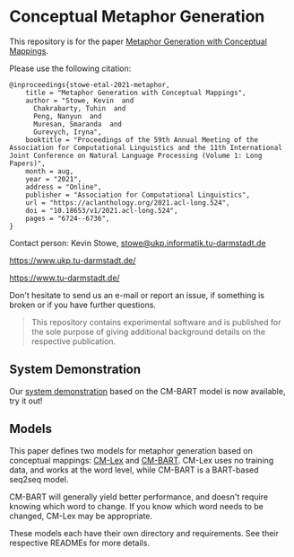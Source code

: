 # Conceptual Metaphor Generation

This repository is for the paper <a href="https://arxiv.org/pdf/2106.01228.pdf">Metaphor Generation with Conceptual Mappings</a>.

Please use the following citation:

```
@inproceedings{stowe-etal-2021-metaphor,
    title = "Metaphor Generation with Conceptual Mappings",
    author = "Stowe, Kevin  and
      Chakrabarty, Tuhin  and
      Peng, Nanyun  and
      Muresan, Smaranda  and
      Gurevych, Iryna",
    booktitle = "Proceedings of the 59th Annual Meeting of the Association for Computational Linguistics and the 11th International Joint Conference on Natural Language Processing (Volume 1: Long Papers)",
    month = aug,
    year = "2021",
    address = "Online",
    publisher = "Association for Computational Linguistics",
    url = "https://aclanthology.org/2021.acl-long.524",
    doi = "10.18653/v1/2021.acl-long.524",
    pages = "6724--6736",
}
```
Contact person: Kevin Stowe, stowe@ukp.informatik.tu-darmstadt.de

https://www.ukp.tu-darmstadt.de/

https://www.tu-darmstadt.de/

Don't hesitate to send us an e-mail or report an issue, if something is broken or if you have further questions.

> This repository contains experimental software and is published for the sole purpose of giving additional background details on the respective publication. 

## System Demonstration
Our <a href="http://metaphorgenerator.cs.columbia.edu:8080/">system demonstration</a> based on the CM-BART model is now available, try it out!

## Models
This paper defines two models for metaphor generation based on conceptual mappings: <a href="https://github.com/UKPLab/acl2021-metaphor-generation-conceptual/tree/main/cm_lex">CM-Lex</a> and <a href="https://github.com/UKPLab/acl2021-metaphor-generation-conceptual/tree/main/cm_bart">CM-BART</a>. CM-Lex uses no training data, and works at the word level, while CM-BART is a BART-based seq2seq model.

CM-BART will generally yield better performance, and doesn't require knowing which word to change. If you know which word needs to be changed, CM-Lex may be appropriate.

These models each have their own directory and requirements. See their respective READMEs for more details.
